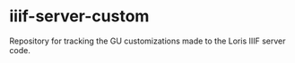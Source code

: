 # iiif-server-custom
Repository for tracking the GU customizations made to the Loris IIIF server code.
